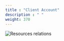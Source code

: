 ```yaml
---
title : "Client Account"
description : " "
weight: 370
---
```


 
  ![Resources relations](/project/create-client-account.jpg)